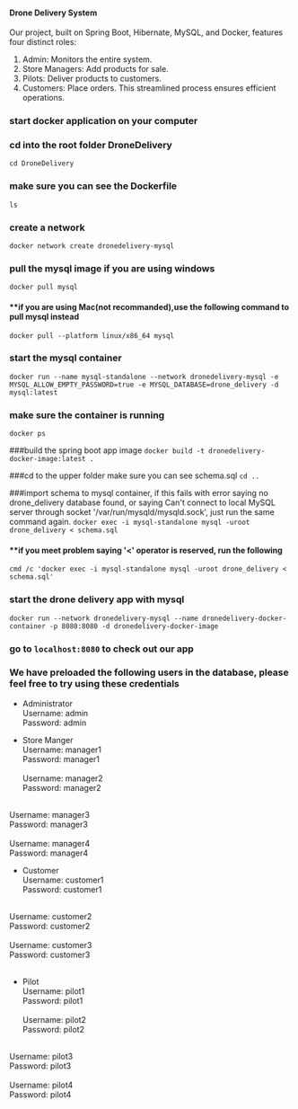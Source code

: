 #### Drone Delivery System 
Our project, built on Spring Boot, Hibernate, MySQL, and Docker, features four distinct roles:

1. Admin: Monitors the entire system.
2. Store Managers: Add products for sale.
3. Pilots: Deliver products to customers.
4. Customers: Place orders.
This streamlined process ensures efficient operations. 


### start docker application on your computer

### cd into the root folder DroneDelivery
`cd DroneDelivery`

### make sure you can see the Dockerfile
`ls`

### create a network
`docker network create dronedelivery-mysql`

### pull the mysql image if you are using windows
`docker pull mysql`

#### **if you are using Mac(not recommanded),use the following command to pull mysql instead
`docker pull --platform linux/x86_64 mysql`

### start the mysql container
`docker run --name mysql-standalone --network dronedelivery-mysql -e MYSQL_ALLOW_EMPTY_PASSWORD=true -e MYSQL_DATABASE=drone_delivery -d mysql:latest`

### make sure the container is running
`docker ps`

###build the spring boot app image
`docker build -t dronedelivery-docker-image:latest .`

###cd to the upper folder make sure you can see schema.sql
`cd ..`

###import schema to mysql container, if this fails with error saying no drone_delivery database found, or saying  Can't connect to local MySQL server through socket '/var/run/mysqld/mysqld.sock', just run the same command again.
`docker exec -i mysql-standalone mysql -uroot drone_delivery < schema.sql`

#### **if you meet problem saying '<' operator is reserved, run the following
`cmd /c 'docker exec -i mysql-standalone mysql -uroot drone_delivery < schema.sql'`

### start the drone delivery app with mysql
`docker run --network dronedelivery-mysql --name dronedelivery-docker-container -p 8080:8080 -d dronedelivery-docker-image`

### go to `localhost:8080` to check out our app

### We have preloaded the following users in the database, please feel free to try using these credentials
- Administrator \
Username: admin <br>
Password: admin

- Store Manger \
Username: manager1 <br>
Password: manager1 <br>
\
Username: manager2 <br>
Password: manager2 <br>
<br>
Username: manager3 <br>
Password: manager3 <br>
<br>
Username: manager4 <br>
Password: manager4 <br>

- Customer\
Username: customer1 <br>
Password: customer1<br>
<br>
Username: customer2 <br>
Password: customer2<br>
<br>
Username: customer3 <br>
Password: customer3<br>
<br>

- Pilot \
Username: pilot1 <br>
Password: pilot1 <br>
\
Username: pilot2 <br>
Password: pilot2 <br>
<br>
Username: pilot3 <br>
Password: pilot3 <br>
<br>
Username: pilot4 <br>
Password: pilot4 <br>
